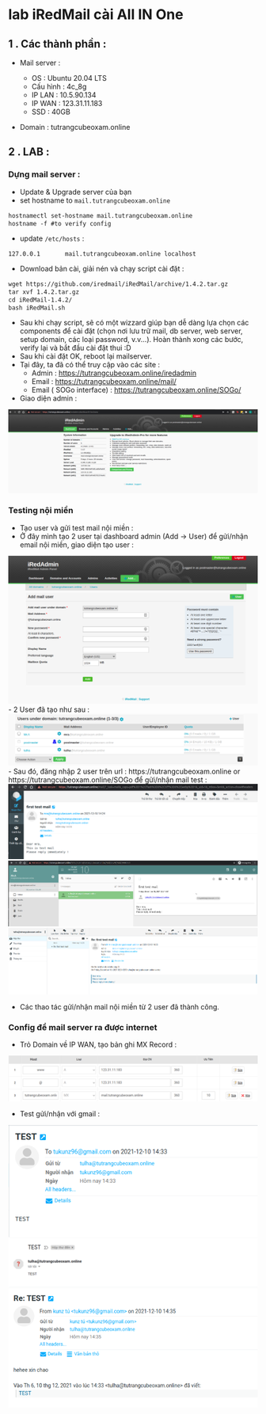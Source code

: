 # lab iRedMail cài All IN One 
## 1 . Các thành phần : 
- Mail server : 
    - OS : Ubuntu 20.04 LTS
    - Cấu hình : 4c_8g
    - IP LAN : 10.5.90.134
    - IP WAN : 123.31.11.183
    - SSD : 40GB 
   
- Domain : tutrangcubeoxam.online

## 2 . LAB : 

### Dựng mail server :

- Update & Upgrade server của bạn 
- set hostname to `mail.tutrangcubeoxam.online`
```
hostnamectl set-hostname mail.tutrangcubeoxam.online
hostname -f #to verify config
```
- update `/etc/hosts` : 
```
127.0.0.1       mail.tutrangcubeoxam.online localhost
```
- Download bản cài,  giải nén và chạy script cài đặt : 
```
wget https://github.com/iredmail/iRedMail/archive/1.4.2.tar.gz
tar xvf 1.4.2.tar.gz
cd iRedMail-1.4.2/
bash iRedMail.sh
```
- Sau khi chạy script, sẽ có một wizzard giúp bạn dễ dàng lựa chọn các components để cài đặt (chọn nơi lưu trữ mail, db server, web server, setup domain, các loại password, v.v...). Hoàn thành xong các bước, verify lại và bắt đầu cài đặt thui :D 
- Sau khi cài đặt OK, reboot lại mailserver. 
- Tại đây, ta đã có thể truy cập vào các site  :  
    - Admin : https://tutrangcubeoxam.online/iredadmin
    - Email : https://tutrangcubeoxam.online/mail/
    - Email ( SOGo interface) : https://tutrangcubeoxam.online/SOGo/
- Giao diện admin : 
<img src = https://github.com/tulha161/tule/blob/main/iredmail/pic/1.png>

### Testing nội miền 

- Tạo user và gửi test mail nội miền : 
- Ở đây mình tạo 2 user tại dashboard admin (Add -> User) để gửi/nhận email nội miền, giao diện tạo user : 
<img src = https://github.com/tulha161/tule/blob/main/iredmail/pic/2.png>
- 2 User đã tạo như sau : 
<img src = https://github.com/tulha161/tule/blob/main/iredmail/pic/3.png>
- Sau đó, đăng nhập 2 user trên url : https://tutrangcubeoxam.online or https://tutrangcubeoxam.online/SOGo để gửi/nhận mail test :
<img src = https://github.com/tulha161/tule/blob/main/iredmail/pic/4.png>
<img src = https://github.com/tulha161/tule/blob/main/iredmail/pic/5.png>
<img src = https://github.com/tulha161/tule/blob/main/iredmail/pic/6.png>

- Các thao tác gửi/nhận mail nội miền từ 2 user đã thành công. 

### Config để mail server ra được internet

- Trỏ Domain về IP WAN, tạo bản ghi MX Record : 
<img src = https://github.com/tulha161/tule/blob/main/iredmail/pic/7.png>

- Test gửi/nhận với gmail : 

<img src = https://github.com/tulha161/tule/blob/main/iredmail/pic/8.png>
<img src = https://github.com/tulha161/tule/blob/main/iredmail/pic/10.png>
<img src = https://github.com/tulha161/tule/blob/main/iredmail/pic/9.png>
